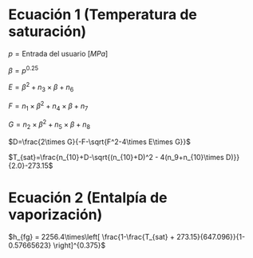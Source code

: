 # Ecuación 1 (Temperatura de saturación)
$p = \text{Entrada del usuario } [MPa]$ 

$\beta = p^{0.25}$

$E = \beta^2 + n_3\times\beta + n_6$

$F = n_1\times\beta^2+n_4\times\beta+n_7$

$G = n_2\times\beta^2+n_5\times\beta+n_8$

$D=\frac{2\times G}{-F-\sqrt{F^2-4\times E\times G}}$

$T_{sat}=\frac{n_{10}+D-\sqrt{(n_{10}+D)^2 - 4(n_9+n_{10}\times D)}}{2.0}-273.15$

# Ecuación 2 (Entalpía de vaporización)
$h_{fg} = 2256.4\times\left[ \frac{1-\frac{T_{sat} + 273.15}{647.096}}{1-0.57665623} \right]^{0.375}$